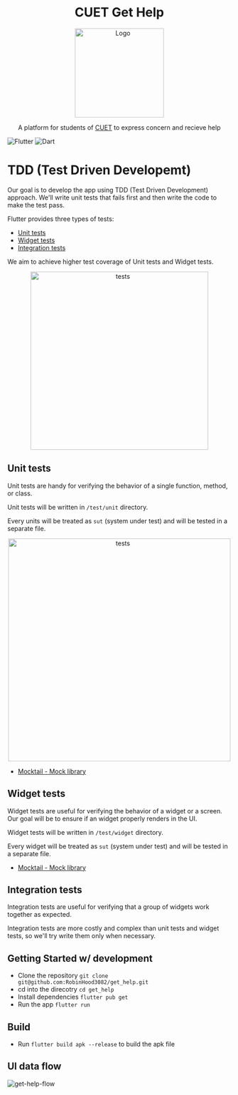 <div align="center">
  <h1>CUET Get Help</h1>  
</div>
 
<div align="center">
  <p>
    <img src="https://user-images.githubusercontent.com/38901581/213903262-5b4bffbe-1f37-4aa5-928b-d65b3bdb2c22.svg" align="center" alt="Logo" width="200px" height="auto" />
  </p>
  <p>
    A platform for students of <a href="https://www.cuet.ac.bd/">CUET</a> to express concern and recieve help
  </p>
</div>

<div>
  
![Flutter](https://img.shields.io/badge/Flutter-%2302569B.svg?style=for-the-badge&logo=Flutter&logoColor=white)
![Dart](https://img.shields.io/badge/dart-%230175C2.svg?style=for-the-badge&logo=dart&logoColor=white)
  
</div>

# TDD (Test Driven Developemt)

Our goal is to develop the app using TDD (Test Driven Development) approach. We'll write unit tests that fails first and then write the code to make the test pass.

Flutter provides three types of tests:

- [Unit tests](https://docs.flutter.dev/cookbook/testing/unit)
- [Widget tests](https://docs.flutter.dev/cookbook/testing/widget)
- [Integration tests](https://docs.flutter.dev/cookbook/testing/integration)

We aim to achieve higher test coverage of Unit tests and Widget tests.

<div align="center">
  <p>
    <img src="https://files.koenig.kodeco.com/uploads/2020/04/testing-pyramid.001.jpeg" align="center" alt="tests" width="400px" height="auto" />
  </p>
  
</div>

<!-- ![flutter-tests](https://files.koenig.kodeco.com/uploads/2020/04/testing-pyramid.001.jpeg) -->

## Unit tests

Unit tests are handy for verifying the behavior of a single function, method, or class.

Unit tests will be written in `/test/unit` directory.

Every units will be treated as `sut` (system under test) and will be tested in a separate file.


<div align="center">
  <p>
    <img src="https://user-images.githubusercontent.com/38901581/215708724-3fd7033b-3afa-4875-888e-926b1883482a.png" align="center" alt="tests" width="500px" height="auto" />
  </p>
  
</div>

<!-- ![image](https://user-images.githubusercontent.com/38901581/215708724-3fd7033b-3afa-4875-888e-926b1883482a.png) -->


- [Mocktail - Mock library](https://pub.dev/packages/mocktail)

## Widget tests

Widget tests are useful for verifying the behavior of a widget or a screen. Our goal will be to ensure if an widget properly renders in the UI.

Widget tests will be written in `/test/widget` directory.

Every widget will be treated as `sut` (system under test) and will be tested in a separate file.

- [Mocktail - Mock library](https://pub.dev/packages/mocktail)

## Integration tests

Integration tests are useful for verifying that a group of widgets work together as expected.

Integration tests are more costly and complex than unit tests and widget tests, so we'll try write them only when necessary.

## Getting Started w/ development

- Clone the repository `git clone git@github.com:RobinHood3082/get_help.git`
- cd into the direcotry `cd get_help`
- Install dependencies `flutter pub get`
- Run the app `flutter run`

## Build

- Run `flutter build apk --release` to build the apk file

## UI data flow

<!-- ![Logo](https://user-images.githubusercontent.com/38901581/213903262-5b4bffbe-1f37-4aa5-928b-d65b3bdb2c22.svg) -->

![get-help-flow](https://user-images.githubusercontent.com/38901581/213904348-754cbb4b-3a54-4d87-99e8-2baa8bc7ea4a.svg)
